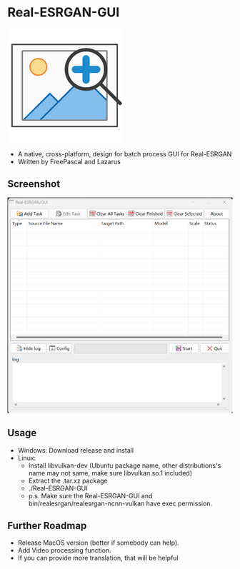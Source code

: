 # Real-ESRGAN-GUI
![screenshot](https://raw.githubusercontent.com/PerfBleu/Real-ESRGAN-GUI/main/reg.png)
- A native, cross-platform, design for batch process GUI for Real-ESRGAN
- Written by FreePascal and Lazarus

## Screenshot
![screenshot](https://raw.githubusercontent.com/PerfBleu/Real-ESRGAN-GUI/main/screenshot.png)

## Usage
- Windows: Download release and install
- Linux:
  - Install libvulkan-dev (Ubuntu package name, other distributions's name may not same, make sure libvulkan.so.1 included)
  - Extract the .tar.xz package
  - ./Real-ESRGAN-GUI
  - p.s. Make sure the Real-ESRGAN-GUI and bin/realesrgan/realesrgan-ncnn-vulkan have exec permission.

## Further Roadmap
- Release MacOS version (better if somebody can help).
- Add Video processing function.
- If you can provide more translation, that will be helpful 
